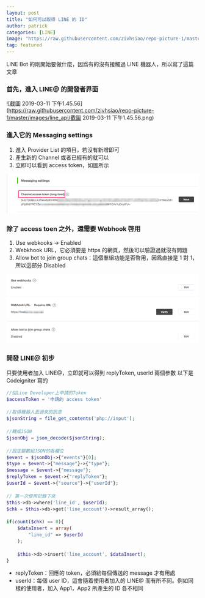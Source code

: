 ```yaml
---
layout: post
title: "如何可以取得 LINE 的 ID"
author: patrick
categories: [LINE]
image: "https://raw.githubusercontent.com/zivhsiao/repo-picture-1/master/images/line_api/line_login.png"  
tag: featured
---
```


LINE Bot 的剛開始要做什麼，因爲有的沒有接觸過 LINE 機器人，所以寫了這篇文章

<!-- more -->

### 首先，進入 LINE@ 的開發者界面
![截圖 2019-03-11 下午1.45.56](https://raw.githubusercontent.com/zivhsiao/repo-picture-1/master/images/line_api/截圖 2019-03-11 下午1.45.56.png)
 
### 進入它的 Messaging settings
1. 進入 Provider List 的項目，若沒有新增即可
2. 產生新的 Channel 或者已經有的就可以
3. 立即可以看到 access token，如圖所示

![LINE_Developers](https://raw.githubusercontent.com/zivhsiao/repo-picture-1/master/images/line_api/LINE_Developers.png)

### 除了 access toen 之外，還需要 Webhook 啓用
1. Use webkooks -> Enabled
2. Webkhook URL，它必須要是 https 的網頁，然後可以驗證過就沒有問題
3. Allow bot to join group chats：這個羣組功能是否啓用，因爲直接是 1 對 1，所以這部分 Disabled

![LINE_Developers_2](https://raw.githubusercontent.com/zivhsiao/repo-picture-1/master/images/line_api/LINE_Developers_2.png)


### 開發 LINE@ 初步
只要使用者加入 LINE@，立即就可以得到 replyToken, userId 兩個參數
以下是 Codeigniter 寫的
```php
//從Line Developer上申請的Token
$accessToken = '申請的 access token'

//取得機器人丟過來的訊息
$jsonString = file_get_contents('php://input');

//轉成JSON
$jsonObj = json_decode($jsonString);

//設定變數給JSON的各欄位
$event = $jsonObj->{"events"}[0];
$type = $event->{"message"}->{"type"};
$message = $event->{"message"};
$replyToken = $event->{"replyToken"};
$userId = $event->{"source"}->{"userId"};

// 第一次使用記錄下來
$this->db->where('line_id', $userId);
$chk = $this->db->get('line_account')->result_array();

if(count($chk) == 0){
    $dataInsert = array(
        "line_id" => $userId
    );

    $this->db->insert('line_account', $dataInsert);
}
```

- replyToken：回應的 token，必須給每個傳送的 message 才有用處
- userId：每個 user ID，這會隨着使用者加入的 LINE@ 而有所不同。例如同樣的使用者，加入 App1，App2 所產生的 ID 各不相同